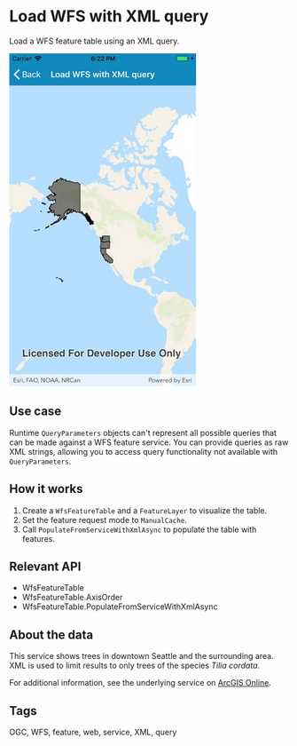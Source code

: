 ﻿# Load WFS with XML query

Load a WFS feature table using an XML query.

![](WfsXmlQuery.jpg)

## Use case

Runtime `QueryParameters` objects can't represent all possible queries that can be made against a WFS feature service. You can provide queries as raw XML strings, allowing you to access query functionality not available with `QueryParameters`.

## How it works

1. Create a `WfsFeatureTable` and a `FeatureLayer` to visualize the table.
2. Set the feature request mode to `ManualCache`. 
3. Call `PopulateFromServiceWithXmlAsync` to populate the table with features.

## Relevant API

* WfsFeatureTable
* WfsFeatureTable.AxisOrder
* WfsFeatureTable.PopulateFromServiceWithXmlAsync

## About the data

This service shows trees in downtown Seattle and the surrounding area. XML is used to limit results to only trees of the species *Tilia cordata*.

For additional information, see the underlying service on [ArcGIS Online](https://arcgisruntime.maps.arcgis.com/home/item.html?id=1b81d35c5b0942678140efc29bc25391).

## Tags

OGC, WFS, feature, web, service, XML, query